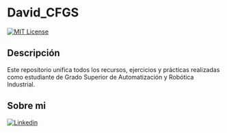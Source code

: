 # David_CFGS

[![MIT License](https://img.shields.io/badge/Licencia-MIT-green.svg)](LICENSE)

## Descripción

Este repositorio unifica todos los recursos, ejercicios y prácticas realizadas como estudiante de Grado Superior de Automatización y Robótica Industrial.

## Sobre mi

[![Linkedin](https://img.shields.io/badge/linkedin-0A66C2?style=for-the-badge&logo=linkedin&logoColor=white)](https://www.linkedin.com/in/dpinogarg/)